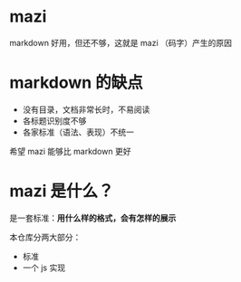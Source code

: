 # mazi
markdown 好用，但还不够，这就是 mazi （码字）产生的原因

# markdown 的缺点
+ 没有目录，文档非常长时，不易阅读
+ 各标题识别度不够
+ 各家标准（语法、表现）不统一

希望 mazi 能够比 markdown 更好

# mazi 是什么？
是一套标准：**用什么样的格式，会有怎样的展示**  

本仓库分两大部分：
+ 标准
+ 一个 js 实现
